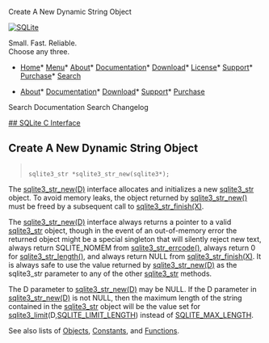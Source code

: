 




Create A New Dynamic String Object




[![SQLite](../images/sqlite370_banner.gif)](../index.html)


Small. Fast. Reliable.  
Choose any three.


* [Home](../index.html)* [Menu](javascript:void(0))* [About](../about.html)* [Documentation](../docs.html)* [Download](../download.html)* [License](../copyright.html)* [Support](../support.html)* [Purchase](../prosupport.html)* [Search](javascript:void(0))




* [About](../about.html)* [Documentation](../docs.html)* [Download](../download.html)* [Support](../support.html)* [Purchase](../prosupport.html)






Search Documentation
Search Changelog









[## SQLite C Interface](../c3ref/intro.html)
## Create A New Dynamic String Object




> ```
> 
> sqlite3_str *sqlite3_str_new(sqlite3*);
> 
> ```



The [sqlite3\_str\_new(D)](../c3ref/str_new.html) interface allocates and initializes
a new [sqlite3\_str](../c3ref/str.html) object. To avoid memory leaks, the object returned by
[sqlite3\_str\_new()](../c3ref/str_new.html) must be freed by a subsequent call to
[sqlite3\_str\_finish(X)](../c3ref/str_finish.html).


The [sqlite3\_str\_new(D)](../c3ref/str_new.html) interface always returns a pointer to a
valid [sqlite3\_str](../c3ref/str.html) object, though in the event of an out\-of\-memory
error the returned object might be a special singleton that will
silently reject new text, always return SQLITE\_NOMEM from
[sqlite3\_str\_errcode()](../c3ref/str_errcode.html), always return 0 for
[sqlite3\_str\_length()](../c3ref/str_errcode.html), and always return NULL from
[sqlite3\_str\_finish(X)](../c3ref/str_finish.html). It is always safe to use the value
returned by [sqlite3\_str\_new(D)](../c3ref/str_new.html) as the sqlite3\_str parameter
to any of the other [sqlite3\_str](../c3ref/str.html) methods.


The D parameter to [sqlite3\_str\_new(D)](../c3ref/str_new.html) may be NULL. If the
D parameter in [sqlite3\_str\_new(D)](../c3ref/str_new.html) is not NULL, then the maximum
length of the string contained in the [sqlite3\_str](../c3ref/str.html) object will be
the value set for [sqlite3\_limit](../c3ref/limit.html)(D,[SQLITE\_LIMIT\_LENGTH](../c3ref/c_limit_attached.html#sqlitelimitlength)) instead
of [SQLITE\_MAX\_LENGTH](../limits.html#max_length).


See also lists of
 [Objects](../c3ref/objlist.html),
 [Constants](../c3ref/constlist.html), and
 [Functions](../c3ref/funclist.html).



